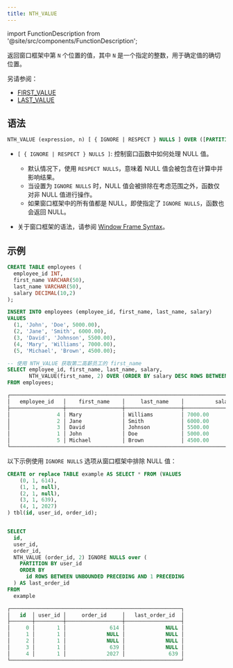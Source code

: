 ```yaml
---
title: NTH_VALUE
---
```


import FunctionDescription from '@site/src/components/FunctionDescription';

<FunctionDescription description="引入或更新于：v1.2.697"/>

返回窗口框架中第 `N` 个位置的值，其中 `N` 是一个指定的整数，用于确定值的确切位置。

另请参阅：

- [FIRST_VALUE](first-value.md)
- [LAST_VALUE](last-value.md)

## 语法

```sql
NTH_VALUE (expression, n) [ { IGNORE | RESPECT } NULLS ] OVER ([PARTITION BY partition_expression] ORDER BY order_expression [window_frame])
```

- `[ { IGNORE | RESPECT } NULLS ]`: 控制窗口函数中如何处理 NULL 值。
  - 默认情况下，使用 `RESPECT NULLS`，意味着 NULL 值会被包含在计算中并影响结果。
  - 当设置为 `IGNORE NULLS` 时，NULL 值会被排除在考虑范围之外，函数仅对非 NULL 值进行操作。
  - 如果窗口框架中的所有值都是 NULL，即使指定了 `IGNORE NULLS`，函数也会返回 NULL。

- 关于窗口框架的语法，请参阅 [Window Frame Syntax](index.md#window-frame-syntax)。

## 示例

```sql
CREATE TABLE employees (
  employee_id INT,
  first_name VARCHAR(50),
  last_name VARCHAR(50),
  salary DECIMAL(10,2)
);

INSERT INTO employees (employee_id, first_name, last_name, salary)
VALUES
  (1, 'John', 'Doe', 5000.00),
  (2, 'Jane', 'Smith', 6000.00),
  (3, 'David', 'Johnson', 5500.00),
  (4, 'Mary', 'Williams', 7000.00),
  (5, 'Michael', 'Brown', 4500.00);

-- 使用 NTH_VALUE 获取第二高薪员工的 first_name
SELECT employee_id, first_name, last_name, salary,
       NTH_VALUE(first_name, 2) OVER (ORDER BY salary DESC ROWS BETWEEN UNBOUNDED PRECEDING AND UNBOUNDED FOLLOWING) AS second_highest_salary_first_name
FROM employees;

┌─────────────────────────────────────────────────────────────────────────────────────────────────────────────────────┐
│   employee_id   │    first_name    │     last_name    │          salary          │ second_highest_salary_first_name │
├─────────────────┼──────────────────┼──────────────────┼──────────────────────────┼──────────────────────────────────┤
│               4 │ Mary             │ Williams         │ 7000.00                  │ Jane                             │
│               2 │ Jane             │ Smith            │ 6000.00                  │ Jane                             │
│               3 │ David            │ Johnson          │ 5500.00                  │ Jane                             │
│               1 │ John             │ Doe              │ 5000.00                  │ Jane                             │
│               5 │ Michael          │ Brown            │ 4500.00                  │ Jane                             │
└─────────────────────────────────────────────────────────────────────────────────────────────────────────────────────┘
```

以下示例使用 `IGNORE NULLS` 选项从窗口框架中排除 NULL 值：

```sql
CREATE or replace TABLE example AS SELECT * FROM (VALUES
	(0, 1, 614),
	(1, 1, null),
	(2, 1, null),
	(3, 1, 639),
	(4, 1, 2027)
) tbl(id, user_id, order_id);


SELECT
  id,
  user_id,
  order_id,
  NTH_VALUE (order_id, 2) IGNORE NULLS over (
    PARTITION BY user_id
    ORDER BY
      id ROWS BETWEEN UNBOUNDED PRECEDING AND 1 PRECEDING
  ) AS last_order_id
FROM
  example

┌───────────────────────────────────────────────────────┐
│   id  │ user_id │     order_id     │   last_order_id  │
├───────┼─────────┼──────────────────┼──────────────────┤
│     0 │       1 │              614 │             NULL │
│     1 │       1 │             NULL │             NULL │
│     2 │       1 │             NULL │             NULL │
│     3 │       1 │              639 │             NULL │
│     4 │       1 │             2027 │              639 │
└───────────────────────────────────────────────────────┘
```